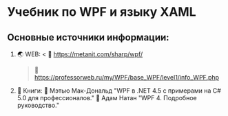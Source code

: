 # Учебник по WPF и языку XAML
## Основные источники информации:
1. :earth_asia: WEB:
   < :speech_balloon: https://metanit.com/sharp/wpf/
   > :speech_balloon: https://professorweb.ru/my/WPF/base_WPF/level1/info_WPF.php
2. :notebook: Книги:
   :blue_book: Мэтью Мак-Дональд "WPF в .NET 4.5 с примерами на C# 5.0 для профессионалов."
   :blue_book: Адам Натан "WPF 4. Подробное руководство."

